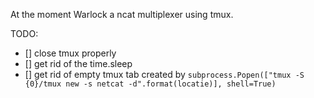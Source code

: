 At the moment Warlock a ncat multiplexer using tmux.

TODO:
- [] close tmux properly
- [] get rid of the time.sleep
- [] get rid of empty tmux tab created by `subprocess.Popen(["tmux -S {0}/tmux new -s netcat -d".format(locatie)], shell=True)`
